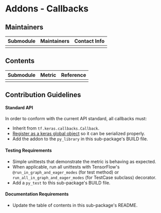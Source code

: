 # Addons - Callbacks

## Maintainers
| Submodule  | Maintainers  | Contact Info   |
|:---------- |:------------- |:--------------|
|  | | |

## Contents
| Submodule | Metric  | Reference                               |
|:----------------------- |:-------------------|:---------------|
| | | |


## Contribution Guidelines
#### Standard API
In order to conform with the current API standard, all callbacks
must:
 * Inherit from `tf.keras.callbacks.Callback`.
 * [Register as a keras global object](https://github.com/tensorflow/addons/blob/master/tensorflow_addons/utils/keras_utils.py)
  so it can be serialized properly.
 * Add the addon to the `py_library` in this sub-package's BUILD file.

#### Testing Requirements
 * Simple unittests that demonstrate the metric is behaving as expected.
 * When applicable, run all unittests with TensorFlow's
   `@run_in_graph_and_eager_modes` (for test method)
   or `run_all_in_graph_and_eager_modes` (for TestCase subclass)
   decorator.
 * Add a `py_test` to this sub-package's BUILD file.

#### Documentation Requirements
 * Update the table of contents in this sub-package's README.

